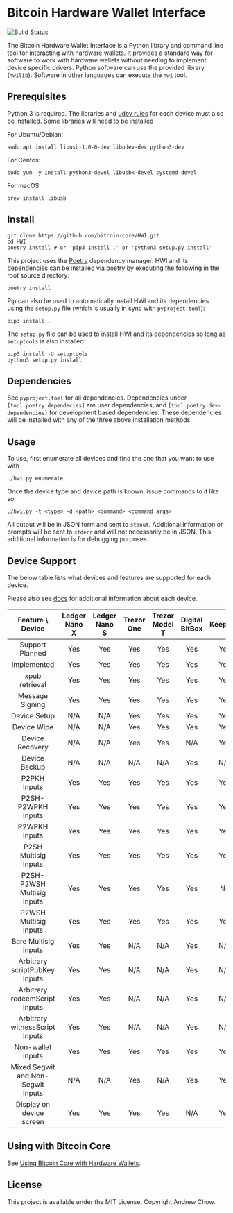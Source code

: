 # Bitcoin Hardware Wallet Interface

[![Build Status](https://travis-ci.org/bitcoin-core/HWI.svg?branch=master)](https://travis-ci.org/bitcoin-core/HWI)

The Bitcoin Hardware Wallet Interface is a Python library and command line tool for interacting with hardware wallets.
It provides a standard way for software to work with hardware wallets without needing to implement device specific drivers.
Python software can use the provided library (`hwilib`). Software in other languages can execute the `hwi` tool.

## Prerequisites

Python 3 is required. The libraries and [udev rules](hwilib/udev/README.md) for each device must also be installed. Some libraries will need to be installed

For Ubuntu/Debian:
```
sudo apt install libusb-1.0-0-dev libudev-dev python3-dev
```

For Centos:
```
sudo yum -y install python3-devel libusbx-devel systemd-devel
```

For macOS:
```
brew install libusb
```

## Install

```
git clone https://github.com/bitcoin-core/HWI.git
cd HWI
poetry install # or 'pip3 install .' or 'python3 setup.py install'
```

This project uses the [Poetry](https://github.com/sdispater/poetry) dependency manager. HWI and its dependencies can be installed via poetry by executing the following in the root source directory:

```
poetry install
```

Pip can also be used to automatically install HWI and its dependencies using the `setup.py` file (which is usually in sync with `pyproject.toml`):

```
pip3 install .
```

The `setup.py` file can be used to install HWI and its dependencies so long as `setuptools` is also installed:

```
pip3 install -U setuptools
python3 setup.py install
```

## Dependencies

See `pyproject.toml` for all dependencies. Dependencies under `[tool.poetry.dependecies]` are user dependencies, and `[tool.poetry.dev-dependencies]` for development based dependencies. These dependencies will be installed with any of the three above installation methods.

## Usage

To use, first enumerate all devices and find the one that you want to use with

```
./hwi.py enumerate
```

Once the device type and device path is known, issue commands to it like so:

```
./hwi.py -t <type> -d <path> <command> <command args>
```

All output will be in JSON form and sent to `stdout`.
Additional information or prompts will be sent to `stderr` and will not necessarily be in JSON.
This additional information is for debugging purposes.

## Device Support

The below table lists what devices and features are supported for each device.

Please also see [docs](docs/) for additional information about each device.

| Feature \ Device | Ledger Nano X | Ledger Nano S | Trezor One | Trezor Model T | Digital BitBox | KeepKey | Coldcard |
|:---:|:---:|:---:|:---:|:---:|:---:|:---:|:---:|
| Support Planned | Yes | Yes | Yes | Yes | Yes | Yes | Yes |
| Implemented | Yes | Yes | Yes | Yes | Yes | Yes | Yes |
| xpub retrieval | Yes | Yes | Yes | Yes | Yes | Yes | Yes |
| Message Signing | Yes | Yes | Yes | Yes | Yes | Yes | Yes |
| Device Setup | N/A | N/A | Yes | Yes | Yes | Yes | N/A |
| Device Wipe | N/A | N/A | Yes | Yes | Yes | Yes | N/A |
| Device Recovery | N/A | N/A | Yes | Yes | N/A | Yes | N/A |
| Device Backup | N/A | N/A | N/A | N/A | Yes | N/A | Yes |
| P2PKH Inputs | Yes | Yes | Yes | Yes | Yes | Yes | Yes |
| P2SH-P2WPKH Inputs | Yes | Yes | Yes | Yes | Yes | Yes | Yes |
| P2WPKH Inputs | Yes | Yes | Yes | Yes | Yes | Yes | Yes |
| P2SH Multisig Inputs | Yes | Yes | Yes | Yes | Yes | Yes | Yes |
| P2SH-P2WSH Multisig Inputs | Yes | Yes | Yes | Yes | Yes | No | Yes |
| P2WSH Multisig Inputs | Yes | Yes | Yes | Yes | Yes | Yes | Yes |
| Bare Multisig Inputs | Yes | Yes | N/A | N/A | Yes | N/A | N/A |
| Arbitrary scriptPubKey Inputs | Yes | Yes | N/A | N/A | Yes | N/A | N/A |
| Arbitrary redeemScript Inputs | Yes | Yes | N/A | N/A | Yes | N/A | N/A |
| Arbitrary witnessScript Inputs | Yes | Yes | N/A | N/A | Yes | N/A | N/A |
| Non-wallet inputs | Yes | Yes | Yes | Yes | Yes | Yes | Yes |
| Mixed Segwit and Non-Segwit Inputs | N/A | N/A | Yes | N/A | Yes | Yes | Yes |
| Display on device screen | Yes | Yes | Yes | Yes | N/A | Yes | Yes |

## Using with Bitcoin Core

See [Using Bitcoin Core with Hardware Wallets](docs/bitcoin-core-usage.md).

## License

This project is available under the MIT License, Copyright Andrew Chow.
